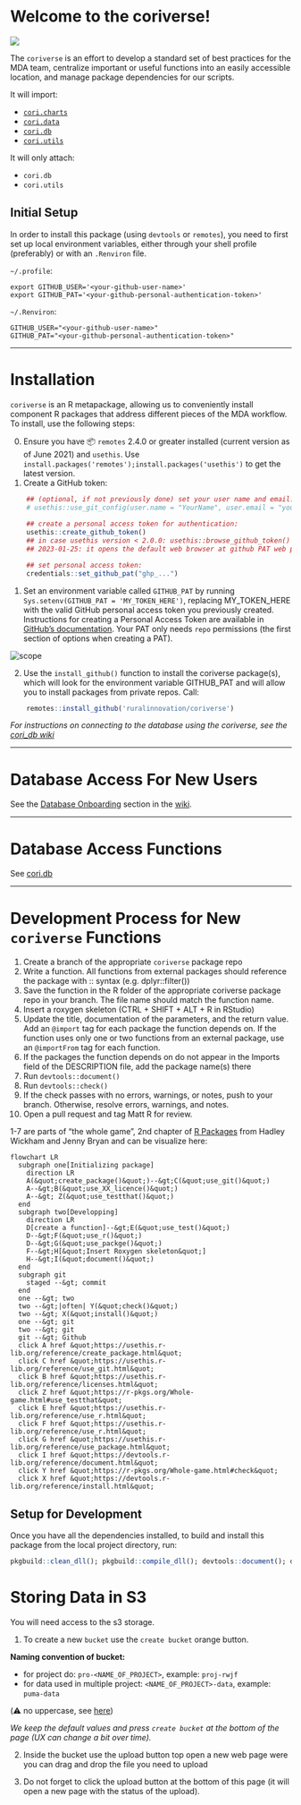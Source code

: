 # Welcome to the coriverse!

![](https://img.shields.io/badge/lifecycle-stable-green.svg)

The `coriverse` is an effort to develop a standard set of best practices
for the MDA team, centralize important or useful functions into an
easily accessible location, and manage package dependencies for our
scripts.

It will import:

- [`cori.charts`](https://github.com/ruralinnovation/cori.charts/)
- [`cori.data`](https://github.com/ruralinnovation/cori.data/)
- [`cori.db`](https://github.com/ruralinnovation/cori.db/)
- [`cori.utils`](https://github.com/ruralinnovation/cori.utils/)

It will only attach:

- `cori.db`
- `cori.utils`

## Initial Setup

In order to install this package (using `devtools` or `remotes`), you
need to first set up local environment variables, either through your
shell profile (preferably) or with an `.Renviron` file.

`~/.profile`:

    export GITHUB_USER='<your-github-user-name>'
    export GITHUB_PAT='<your-github-personal-authentication-token>'

`~/.Renviron`:

    GITHUB_USER="<your-github-user-name>"   
    GITHUB_PAT="<your-github-personal-authentication-token>"

------------------------------------------------------------------------

# Installation

`coriverse` is an R metapackage, allowing us to conveniently install
component R packages that address different pieces of the MDA workflow.
To install, use the following steps:

0.  Ensure you have :package: `remotes` 2.4.0 or greater installed
    (current version as of June 2021) and `usethis`. Use
    `install.packages('remotes');install.packages('usethis')` to get the
    latest version.
1.  Create a GitHub token:

``` r
    ## (optional, if not previously done) set your user name and email:
    # usethis::use_git_config(user.name = "YourName", user.email = "your@mail.com")
    
    ## create a personal access token for authentication:
    usethis::create_github_token() 
    ## in case usethis version < 2.0.0: usethis::browse_github_token() (or even better: update usethis!)
    ## 2023-01-25: it opens the default web browser at github PAT web page see 1.

    ## set personal access token:
    credentials::set_github_pat("ghp_...")
```

1.  Set an environment variable called `GITHUB_PAT` by running
    `Sys.setenv(GITHUB_PAT = 'MY_TOKEN_HERE')`, replacing MY_TOKEN_HERE
    with the valid GitHub personal access token you previously
    created.  
    Instructions for creating a Personal Access Token are available in
    [GitHub’s
    documentation](https://docs.github.com/en/github/authenticating-to-github/creating-a-personal-access-token).
    Your PAT only needs `repo` permissions (the first section of options
    when creating a PAT).

![scope](https://user-images.githubusercontent.com/33400922/135469840-d7076fe8-4e89-49ea-aeab-0701d3d54d12.PNG)

2.  Use the `install_github()` function to install the coriverse
    package(s), which will look for the environment variable GITHUB_PAT
    and will allow you to install packages from private repos. Call:

``` r
    remotes::install_github('ruralinnovation/coriverse')
```

*For instructions on connecting to the database using the coriverse, see
the [cori_db wiki](https://github.com/ruralinnovation/cori_db/wiki)*

------------------------------------------------------------------------

# Database Access For New Users

See the [Database Onboarding](/wiki/onboarding_team_db.md) section in
the [wiki](https://ruralinnovation.github.io/wiki/).

------------------------------------------------------------------------

# Database Access Functions

See [cori.db](https://github.com/ruralinnovation/cori.db/)

------------------------------------------------------------------------

# Development Process for New `coriverse` Functions

1.  Create a branch of the appropriate `coriverse` package repo
2.  Write a function. All functions from external packages should
    reference the package with :: syntax (e.g. dplyr::filter())
3.  Save the function in the R folder of the appropriate coriverse
    package repo in your branch. The file name should match the function
    name.
4.  Insert a roxygen skeleton (CTRL + SHIFT + ALT + R in RStudio)
5.  Update the title, documentation of the parameters, and the return
    value. Add an `@import` tag for each package the function depends
    on. If the function uses only one or two functions from an external
    package, use an `@importFrom` tag for each function.
6.  If the packages the function depends on do not appear in the Imports
    field of the DESCRIPTION file, add the package name(s) there
7.  Run `devtools::document()`
8.  Run `devtools::check()`
9.  If the check passes with no errors, warnings, or notes, push to your
    branch. Otherwise, resolve errors, warnings, and notes.
10. Open a pull request and tag Matt R for review.

1-7 are parts of “the whole game”, 2nd chapter of [R
Packages](https://r-pkgs.org/) from Hadley Wickham and Jenny Bryan and
can be visualize here:

``` mermaid
flowchart LR
  subgraph one[Initializing package]
    direction LR
    A(&quot;create_package()&quot;)--&gt;C(&quot;use_git()&quot;)
    A--&gt;B(&quot;use_XX_licence()&quot;)
    A--&gt; Z(&quot;use_testthat()&quot;)
  end
  subgraph two[Developping]
    direction LR
    D[create a function]--&gt;E(&quot;use_test()&quot;)
    D--&gt;F(&quot;use_r()&quot;)
    D--&gt;G(&quot;use_packge()&quot;)
    F--&gt;H[&quot;Insert Roxygen skeleton&quot;]
    H--&gt;I(&quot;document()&quot;)
  end
  subgraph git
    staged --&gt; commit
  end
  one --&gt; two
  two --&gt;|often| Y(&quot;check()&quot;)
  two --&gt; X(&quot;install()&quot;)
  one --&gt; git
  two --&gt; git
  git --&gt; Github
  click A href &quot;https://usethis.r-lib.org/reference/create_package.html&quot;
  click C href &quot;https://usethis.r-lib.org/reference/use_git.html&quot;
  click B href &quot;https://usethis.r-lib.org/reference/licenses.html&quot;
  click Z href &quot;https://r-pkgs.org/Whole-game.html#use_testthat&quot;
  click E href &quot;https://usethis.r-lib.org/reference/use_r.html&quot;
  click F href &quot;https://usethis.r-lib.org/reference/use_r.html&quot;
  click G href &quot;https://usethis.r-lib.org/reference/use_package.html&quot;
  click I href &quot;https://devtools.r-lib.org/reference/document.html&quot;
  click Y href &quot;https://r-pkgs.org/Whole-game.html#check&quot;
  click X href &quot;https://devtools.r-lib.org/reference/install.html&quot;
```

## Setup for Development

Once you have all the dependencies installed, to build and install this
package from the local project directory, run:

``` r
pkgbuild::clean_dll(); pkgbuild::compile_dll(); devtools::document(); devtools::check(); devtools::install();
```

# Storing Data in S3

You will need access to the s3 storage.

1.  To create a new `bucket` use the `create bucket` orange button.

**Naming convention of bucket:**

- for project do: `pro-<NAME_OF_PROJECT>`, example: `proj-rwjf`  
- for data used in multiple project: `<NAME_OF_PROJECT>-data`, example:
  `puma-data`

(⚠️ no uppercase, see
[here](https://docs.aws.amazon.com/AmazonS3/latest/userguide/bucketnamingrules.html))

*We keep the default values and press `create bucket` at the bottom of
the page (UX can change a bit over time).*

2.  Inside the bucket use the upload button top open a new web page were
    you can drag and drop the file you need to upload

3.  Do not forget to click the upload button at the bottom of this page
    (it will open a new page with the status of the upload).
